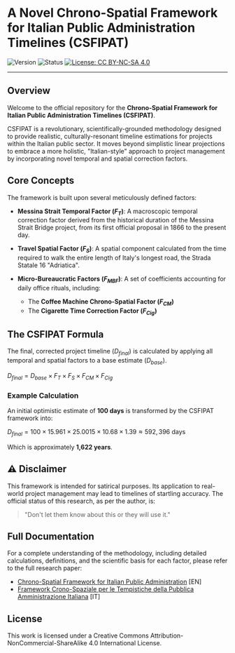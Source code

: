 # A Novel Chrono-Spatial Framework for Italian Public Administration Timelines (CSFIPAT)

![Version](https://img.shields.io/badge/version-1.0-blue)
![Status](https://img.shields.io/badge/status-secret-red)
[![License: CC BY-NC-SA 4.0](https://img.shields.io/badge/License-CC%20BY--NC--SA%204.0-lightgrey.svg)](https://creativecommons.org/licenses/by-nc-sa/4.0/)

---

## Overview

Welcome to the official repository for the **Chrono-Spatial Framework for Italian Public Administration Timelines (CSFIPAT)**.

CSFIPAT is a revolutionary, scientifically-grounded methodology designed to provide realistic, culturally-resonant timeline estimations for projects within the Italian public sector. It moves beyond simplistic linear projections to embrace a more holistic, "Italian-style" approach to project management by incorporating novel temporal and spatial correction factors.

## Core Concepts

The framework is built upon several meticulously defined factors:

- **Messina Strait Temporal Factor ($F_T$)**: A macroscopic temporal correction factor derived from the historical duration of the Messina Strait Bridge project, from its first official proposal in 1866 to the present day.

- **Travel Spatial Factor ($F_S$)**: A spatial component calculated from the time required to walk the entire length of Italy's longest road, the Strada Statale 16 "Adriatica".

- **Micro-Bureaucratic Factors ($F_{MBF}$)**: A set of coefficients accounting for daily office rituals, including:
  - The **Coffee Machine Chrono-Spatial Factor ($F_{CM}$)**
  - The **Cigarette Time Correction Factor ($F_{Cig}$)**

## The CSFIPAT Formula

The final, corrected project timeline ($D_{final}$) is calculated by applying all temporal and spatial factors to a base estimate ($D_{base}$).

$D_{final} = D_{base} \times F_{T} \times F_{S} \times F_{CM} \times F_{Cig}$

### Example Calculation

An initial optimistic estimate of **100 days** is transformed by the CSFIPAT framework into:

$D_{final} = 100 \times 15.961 \times 25.0015 \times 10.68 \times 1.39 \approx 592,396 \text{ days}$

Which is approximately **1,622 years**.

## ⚠️ Disclaimer

This framework is intended for satirical purposes. Its application to real-world project management may lead to timelines of startling accuracy. The official status of this research, as per the author, is:

> "Don't let them know about this or they will use it."

## Full Documentation

For a complete understanding of the methodology, including detailed calculations, definitions, and the scientific basis for each factor, please refer to the full research paper:

- [Chrono-Spatial Framework for Italian Public Administration](Chrono-Spatial_Framework_for_Italian_Public_Administration.md) [EN]
- [Framework Crono-Spaziale per le Tempistiche della Pubblica Amministrazione Italiana](Framework_Crono-Spaziale_per_le_Tempistiche_della_Pubblica_Amministrazione.md) [IT]

## License

This work is licensed under a Creative Commons Attribution-NonCommercial-ShareAlike 4.0 International License.
